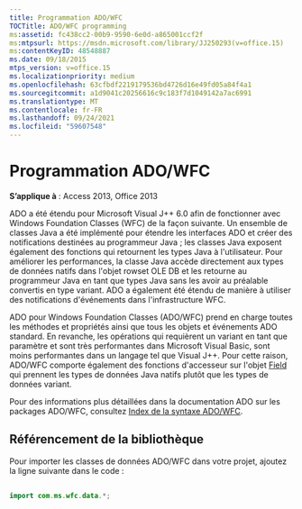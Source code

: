 ```yaml
---
title: Programmation ADO/WFC
TOCTitle: ADO/WFC programming
ms:assetid: fc438cc2-00b9-9590-6e0d-a865001ccf2f
ms:mtpsurl: https://msdn.microsoft.com/library/JJ250293(v=office.15)
ms:contentKeyID: 48548887
ms.date: 09/18/2015
mtps_version: v=office.15
ms.localizationpriority: medium
ms.openlocfilehash: 63cfbdf2219179536bd4726d16e49fd05a84f4a1
ms.sourcegitcommit: a1d9041c20256616c9c183f7d1049142a7ac6991
ms.translationtype: MT
ms.contentlocale: fr-FR
ms.lasthandoff: 09/24/2021
ms.locfileid: "59607548"
---
```

# <a name="adowfc-programming"></a>Programmation ADO/WFC

**S’applique à** : Access 2013, Office 2013

ADO a été étendu pour Microsoft Visual J++ 6.0 afin de fonctionner avec Windows Foundation Classes (WFC) de la façon suivante. Un ensemble de classes Java a été implémenté pour étendre les interfaces ADO et créer des notifications destinées au programmeur Java ; les classes Java exposent également des fonctions qui retournent les types Java à l'utilisateur. Pour améliorer les performances, la classe Java accède directement aux types de données natifs dans l'objet rowset OLE DB et les retourne au programmeur Java en tant que types Java sans les avoir au préalable convertis en type variant. ADO a également été étendu de manière à utiliser des notifications d'événements dans l'infrastructure WFC.

ADO pour Windows Foundation Classes (ADO/WFC) prend en charge toutes les méthodes et propriétés ainsi que tous les objets et événements ADO standard. En revanche, les opérations qui requièrent un variant en tant que paramètre et sont très performantes dans Microsoft Visual Basic, sont moins performantes dans un langage tel que Visual J++. Pour cette raison, ADO/WFC comporte également des fonctions d'accesseur sur l'objet [Field](field-object-ado.md) qui prennent les types de données Java natifs plutôt que les types de données variant.

Pour des informations plus détaillées dans la documentation ADO sur les packages ADO/WFC, consultez [Index de la syntaxe ADO/WFC](https://docs.microsoft.com/office/vba/access/concepts/miscellaneous/ado-wfc-syntax-index).

## <a name="referencing-the-library"></a>Référencement de la bibliothèque

Pour importer les classes de données ADO/WFC dans votre projet, ajoutez la ligne suivante dans le code :

```java 
 
import com.ms.wfc.data.*; 
```


